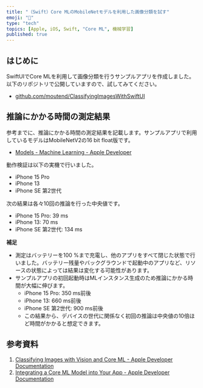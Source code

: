 ```yaml
---
title: "（Swift）Core MLのMobileNetモデルを利用した画像分類を試す"
emoji: "🦁"
type: "tech"
topics: [Apple, iOS, Swift, "Core ML", 機械学習]
published: true
---
```

## はじめに

SwiftUIでCore MLを利用して画像分類を行うサンプルアプリを作成しました。以下のリポジトリで公開していますので、試してみてください。

- [github.com/moutend/ClassifyingImagesWithSwiftUI](https://github.com/moutend/ClassifyingImagesWithSwiftUI)

## 推論にかかる時間の測定結果

参考までに、推論にかかる時間の測定結果を記載します。サンプルアプリで利用しているモデルはMobileNetV2の16 bit float版です。

- [Models - Machine Learning - Apple Developer](https://developer.apple.com/machine-learning/models/)

動作検証は以下の実機で行いました。

- iPhone 15 Pro
- iPhone 13
- iPhone SE 第2世代

次の結果は各々10回の推論を行った中央値です。

- iPhone 15 Pro: 39 ms
- iPhone 13: 70 ms
- iPhone SE 第2世代: 134 ms

**補足**

- 測定はバッテリーを100 %まで充電し、他のアプリをすべて閉じた状態で行いました。バッテリー残量やバックグラウンドで起動中のアプリなど、リソースの状態によっては結果は変化する可能性があります。
- サンプルアプリの初回起動時はMLインスタンス生成のため推論にかかる時間が大幅に伸びます。
    - iPhone 15 Pro: 350 ms前後
    - iPhone 13: 660 ms前後
    - iPhone SE 第2世代: 900 ms前後
    - この結果から、デバイスの世代に関係なく初回の推論は中央値の10倍ほど時間がかかると想定できます。

## 参考資料

1. [Classifying Images with Vision and Core ML - Apple Developer Documentation](https://developer.apple.com/documentation/coreml/model_integration_samples/classifying_images_with_vision_and_core_ml)
2. [Integrating a Core ML Model into Your App - Apple Developer Documentation](https://developer.apple.com/documentation/coreml/integrating-a-core-ml-model-into-your-app)
